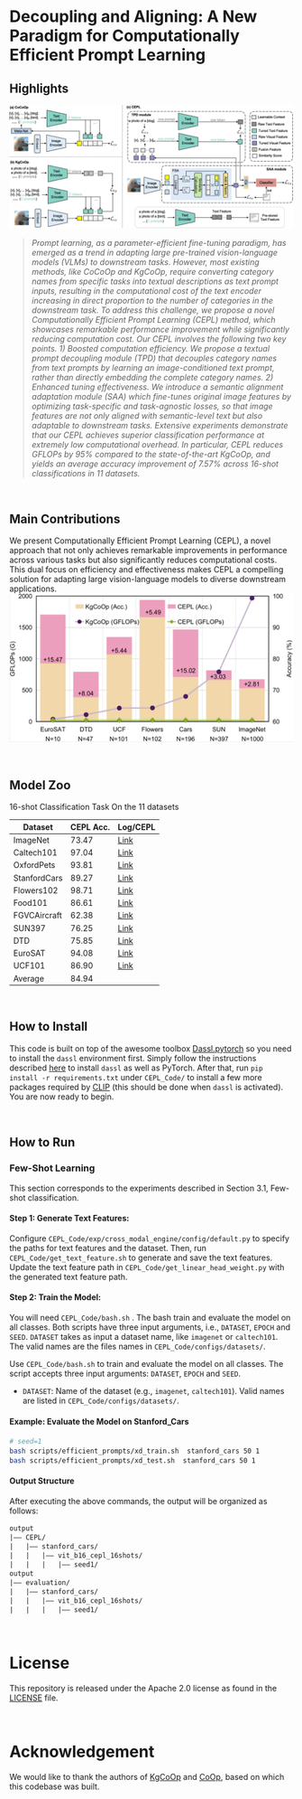 # Decoupling and Aligning: A New Paradigm for Computationally Efficient Prompt Learning


## Highlights
![intro](imgs/CEPL.png)
>*Prompt learning, as a parameter-efficient fine-tuning paradigm, has emerged as a trend in adapting large pre-trained vision-language models (VLMs) to downstream tasks. However, most existing methods, like CoCoOp and KgCoOp, require converting category names from specific tasks into textual descriptions as text prompt inputs, resulting in the computational cost of the text encoder increasing in direct proportion to the number of categories in the downstream task. To address this challenge, we propose a novel Computationally Efficient Prompt Learning (CEPL) method, which showcases remarkable performance improvement while significantly reducing computation cost. Our CEPL involves the following two key points. 1) Boosted computation efficiency. We propose a textual prompt decoupling module (TPD) that decouples category names from text prompts by learning an image-conditioned text prompt, rather than directly embedding the complete category names. 2) Enhanced tuning effectiveness. We introduce a semantic alignment adaptation module (SAA) which fine-tunes original image features by optimizing task-specific and task-agnostic losses, so that image features are not only aligned with semantic-level text but also adaptable to downstream tasks. Extensive experiments demonstrate that our CEPL achieves superior classification performance at extremely low computational overhead. In particular, CEPL reduces GFLOPs by 95% compared to the state-of-the-art KgCoOp, and yields an average accuracy improvement of 7.57% across 16-shot classifications in 11 datasets.*

<br>


## Main Contributions
We present Computationally Efficient Prompt Learning (CEPL), a novel approach that not only achieves remarkable improvements in performance across various tasks but also significantly reduces computational costs.  This dual focus on efficiency and effectiveness makes CEPL a compelling solution for adapting large vision-language models to diverse downstream applications.
![intro](imgs/CDvsAcc.png)

<br>


## Model Zoo
16-shot Classification Task On the 11 datasets

| Dataset      | CEPL Acc. | Log/CEPL                                   | 
| ------------ | ----------- |  ------------------------------------- | 
| ImageNet     | 73.47       | [Link](CEPL_logs/imagenet)     | 
| Caltech101   | 97.04       | [Link](CEPL_logs/caltech101)   |
| OxfordPets   | 93.81       | [Link](CEPL_logs/oxford_pets)         | 
| StanfordCars |  89.27       | [Link](CEPL_logs/stanford_cars)     | 
| Flowers102   |  98.71       | [Link](CEPL_logs/oxford_flowers)    | 
| Food101      |  86.61       | [Link](CEPL_logs/food101)      | 
| FGVCAircraft | 62.38       | [Link](CEPL_logs/fgvc_aircraft)  | 
| SUN397       |  76.25       | [Link](CEPL_logs/sun397)       | 
| DTD            | 75.85       | [Link](CEPL_logs/dtd)          | 
| EuroSAT      | 94.08       | [Link](CEPL_logs/eurosat)      | 
| UCF101       | 86.90       | [Link](CEPL_logs/ucf101)          |
| Average      | 84.94       |                                        |

<br>


## How to Install

This code is built on top of the awesome toolbox [Dassl.pytorch](https://github.com/KaiyangZhou/Dassl.pytorch) so you need to install the `dassl` environment first. Simply follow the instructions described [here](https://github.com/KaiyangZhou/Dassl.pytorch#installation) to install `dassl` as well as PyTorch. After that, run `pip install -r requirements.txt` under `CEPL_Code/` to install a few more packages required by [CLIP](https://github.com/openai/CLIP) (this should be done when `dassl` is activated). You are now ready to begin.

<br>

## How to Run

### Few-Shot Learning

This section corresponds to the experiments described in Section 3.1, Few-shot classification.

#### Step 1: Generate Text Features:
Configure `CEPL_Code/exp/cross_modal_engine/config/default.py` to specify the paths for text features and the dataset. Then, run `CEPL_Code/get_text_feature.sh` to generate and save the text features. Update the text feature path in `CEPL_Code/get_linear_head_weight.py` with the generated text feature path.

#### Step 2: Train the Model:
You will need `CEPL_Code/bash.sh` . The bash train and evaluate the model on all classes. Both scripts have three input arguments, i.e., `DATASET`, `EPOCH` and `SEED`.
`DATASET` takes as input a dataset name, like `imagenet` or `caltech101`. The valid names are the files names in `CEPL_Code/configs/datasets/`.

Use `CEPL_Code/bash.sh` to train and evaluate the model on all classes. The script accepts three input arguments: `DATASET`, `EPOCH` and `SEED`.
+ `DATASET`: Name of the dataset (e.g., `imagenet`, `caltech101`). Valid names are listed in `CEPL_Code/configs/datasets/`.

#### Example: Evaluate the Model on Stanford_Cars

```bash
# seed=1
bash scripts/efficient_prompts/xd_train.sh  stanford_cars 50 1 
bash scripts/efficient_prompts/xd_test.sh  stanford_cars 50 1 
```

#### Output Structure
After executing the above commands, the output will be organized as follows:
```
output
|–– CEPL/
|   |–– stanford_cars/
|   |   |–– vit_b16_cepl_16shots/
|   |   |   |–– seed1/
output
|–– evaluation/
|   |–– stanford_cars/
|   |   |–– vit_b16_cepl_16shots/
|   |   |   |–– seed1/
```

<br>


# License

This repository is released under the Apache 2.0 license as found in the [LICENSE](LICENSE) file.

<br>

# Acknowledgement
We would like to thank the authors of  [KgCoOp]( https://github.com/htyao89/KgCoOp) and [CoOp](https://github.com/KaiyangZhou/CoOp), based on which this codebase was built.
